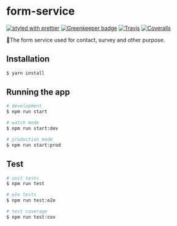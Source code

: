 # form-service

[![styled with prettier](https://img.shields.io/badge/styled_with-prettier-ff69b4.svg)](https://github.com/prettier/prettier)
[![Greenkeeper badge](https://badges.greenkeeper.io/pardjs/form-service.svg)](https://greenkeeper.io/)
[![Travis](https://travis-ci.com/pardjs/form-service.svg?branch=master)](https://travis-ci.com/pardjs/form-service)
[![Coveralls](https://coveralls.io/repos/github/pardjs/form-service/badge.svg?branch=master)](https://coveralls.io/github/pardjs/form-service?branch=master)

📑The form service used for contact, survey and other purpose.

## Installation

```bash
$ yarn install
```

## Running the app

```bash
# development
$ npm run start

# watch mode
$ npm run start:dev

# production mode
$ npm run start:prod
```

## Test

```bash
# unit tests
$ npm run test

# e2e tests
$ npm run test:e2e

# test coverage
$ npm run test:cov
```
